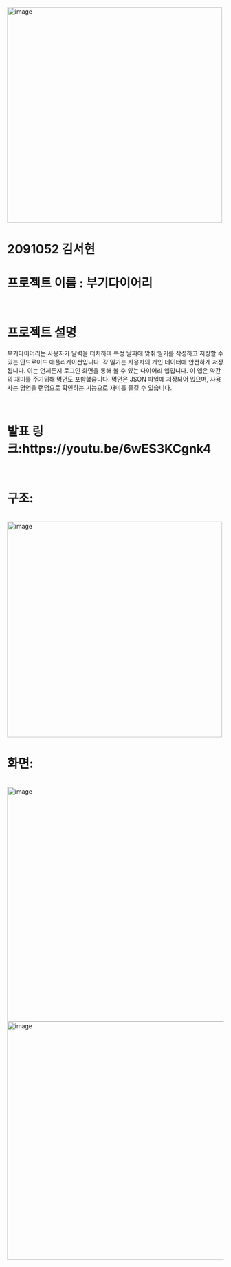 <img width="500" alt="image" src="https://github.com/akrxso/android/assets/143086344/fc1b0efb-7c6f-4d55-9eb2-448639709f62">
<h1 >2091052 김서현</h1>
<h1 >프로젝트 이름 : 부기다이어리</h1><br>
<h1 >프로젝트 설명 </h1> 
<p>부기다이어리는 사용자가 달력을 터치하여 특정 날짜에 맞춰 일기를 작성하고 저장할 수 있는 안드로이드 애플리케이션입니다. 각 일기는 사용자의 개인 데이터에 안전하게 저장됩니다. 이는 언제든지 로그인 화면을 통해 볼 수 있는 다이어리 앱입니다. 이 앱은 약간의 재미를 주기위해 명언도 포함했습니다. 명언은 JSON 파일에 저장되어 있으며, 사용자는 명언을 랜덤으로 확인하는 기능으로 재미를 즐길 수 있습니다.</p><br>
<h1 >발표 링크:https://youtu.be/6wES3KCgnk4</h1><br>

<h1 >구조:</h1><br>
<img width="500" alt="image" src="https://github.com/akrxso/android/assets/143086344/8592d0ae-3e27-4b03-aca4-efbca2ff69c1">

<h1 >화면:</h1><br>
<img width="544" alt="image" src="https://github.com/akrxso/android/assets/143086344/9d57f5f4-1d9b-4247-98c9-935badd6aa24">
<img width="553" alt="image" src="https://github.com/akrxso/android/assets/143086344/f531d39b-b908-4665-bf8b-d78502bd05c4">
